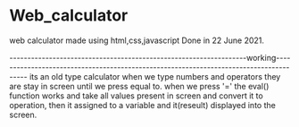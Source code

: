 # Web_calculator
web calculator made using html,css,javascript
Done in 22 June 2021.

------------------------------------------------------------------working---------------------------------------------------------------------------------------
its an old type calculator when we type numbers and operators they are stay in screen until we press equal to.
when we press '=' the eval() function works and take all values present in screen and convert it to operation, then it assigned to a variable and it(reseult) displayed into the screen.
